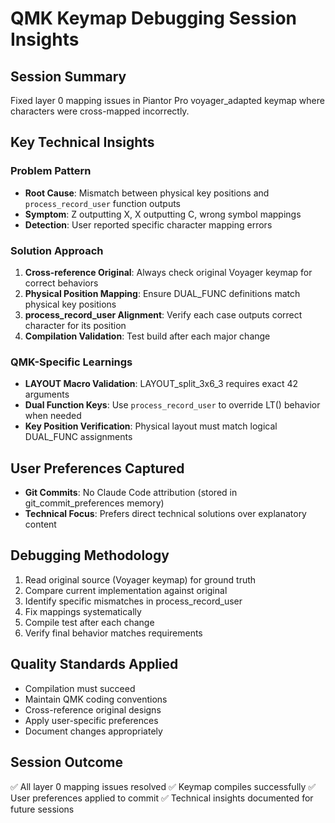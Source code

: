 # QMK Keymap Debugging Session Insights

## Session Summary
Fixed layer 0 mapping issues in Piantor Pro voyager_adapted keymap where characters were cross-mapped incorrectly.

## Key Technical Insights

### Problem Pattern
- **Root Cause**: Mismatch between physical key positions and `process_record_user` function outputs
- **Symptom**: Z outputting X, X outputting C, wrong symbol mappings
- **Detection**: User reported specific character mapping errors

### Solution Approach
1. **Cross-reference Original**: Always check original Voyager keymap for correct behaviors
2. **Physical Position Mapping**: Ensure DUAL_FUNC definitions match physical key positions
3. **process_record_user Alignment**: Verify each case outputs correct character for its position
4. **Compilation Validation**: Test build after each major change

### QMK-Specific Learnings
- **LAYOUT Macro Validation**: LAYOUT_split_3x6_3 requires exact 42 arguments
- **Dual Function Keys**: Use `process_record_user` to override LT() behavior when needed
- **Key Position Verification**: Physical layout must match logical DUAL_FUNC assignments

## User Preferences Captured
- **Git Commits**: No Claude Code attribution (stored in git_commit_preferences memory)
- **Technical Focus**: Prefers direct technical solutions over explanatory content

## Debugging Methodology
1. Read original source (Voyager keymap) for ground truth
2. Compare current implementation against original
3. Identify specific mismatches in process_record_user
4. Fix mappings systematically
5. Compile test after each change
6. Verify final behavior matches requirements

## Quality Standards Applied
- Compilation must succeed
- Maintain QMK coding conventions
- Cross-reference original designs
- Apply user-specific preferences
- Document changes appropriately

## Session Outcome
✅ All layer 0 mapping issues resolved
✅ Keymap compiles successfully
✅ User preferences applied to commit
✅ Technical insights documented for future sessions